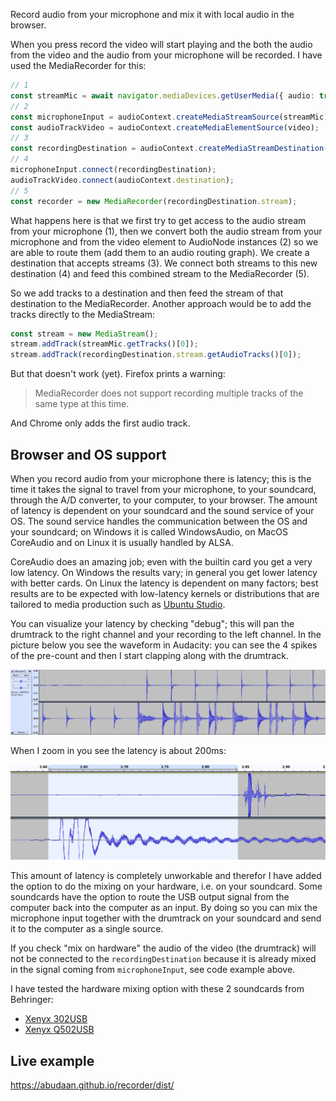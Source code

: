 Record audio from your microphone and mix it with local audio in the browser.

When you press record the video will start playing and the both the audio from the video and the audio from your microphone will be recorded. I have used the MediaRecorder for this:

```typescript
// 1
const streamMic = await navigator.mediaDevices.getUserMedia({ audio: true });
// 2
const microphoneInput = audioContext.createMediaStreamSource(streamMic);
const audioTrackVideo = audioContext.createMediaElementSource(video);
// 3
const recordingDestination = audioContext.createMediaStreamDestination();
// 4
microphoneInput.connect(recordingDestination);
audioTrackVideo.connect(audioContext.destination);
// 5
const recorder = new MediaRecorder(recordingDestination.stream);
```

What happens here is that we first try to get access to the audio stream from your microphone (1), then we convert both the audio stream from your microphone and from the video element to AudioNode instances (2) so we are able to route them (add them to an audio routing graph). We create a destination that accepts streams (3). We connect both streams to this new destination (4) and feed this combined stream to the MediaRecorder (5).

So we add tracks to a destination and then feed the stream of that destination to the MediaRecorder. Another approach would be to add the tracks directly to the MediaStream:

```typescript
const stream = new MediaStream();
stream.addTrack(streamMic.getTracks()[0]);
stream.addTrack(recordingDestination.stream.getAudioTracks()[0]);
```

But that doesn't work (yet). Firefox prints a warning:

> MediaRecorder does not support recording multiple tracks of the same type at this time.

And Chrome only adds the first audio track.

## Browser and OS support

When you record audio from your microphone there is latency; this is the time it takes the signal to travel from your microphone, to your soundcard, through the A/D converter, to your computer, to your browser. The amount of latency is dependent on your soundcard and the sound service of your OS. The sound service handles the communication between the OS and your soundcard; on Windows it is called WindowsAudio, on MacOS CoreAudio and on Linux it is usually handled by ALSA.

CoreAudio does an amazing job; even with the builtin card you get a very low latency. On Windows the results vary; in general you get lower latency with better cards. On Linux the latency is dependent on many factors; best results are to be expected with low-latency kernels or distributions that are tailored to media production such as [Ubuntu Studio](https://ubuntustudio.org/).

You can visualize your latency by checking "debug"; this will pan the drumtrack to the right channel and your recording to the left channel. In the picture below you see the waveform in Audacity: you can see the 4 spikes of the pre-count and then I start clapping along with the drumtrack.

![latency](latency.png "Visible latency in Audacity")

When I zoom in you see the latency is about 200ms:

![latency zoom](latency-zoomed.png "Humongous latency!")

This amount of latency is completely unworkable and therefor I have added the option to do the mixing on your hardware, i.e. on your soundcard. Some soundcards have the option to route the USB output signal from the computer back into the computer as an input. By doing so you can mix the microphone input together with the drumtrack on your soundcard and send it to the computer as a single source.

If you check "mix on hardware" the audio of the video (the drumtrack) will not be connected to the `recordingDestination` because it is already mixed in the signal coming from `microphoneInput`, see code example above.

I have tested the hardware mixing option with these 2 soundcards from Behringer:

- [Xenyx 302USB](https://www.behringer.com/behringer/product?modelCode=P0ADV)
- [Xenyx Q502USB](https://www.behringer.com/behringer/product?modelCode=P0ALL)

## Live example

<https://abudaan.github.io/recorder/dist/>
